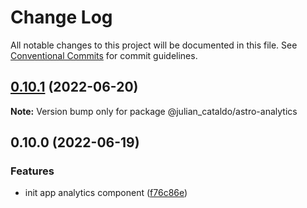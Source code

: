 # Change Log

All notable changes to this project will be documented in this file.
See [Conventional Commits](https://conventionalcommits.org) for commit guidelines.

## [0.10.1](https://github.com/JulianCataldo/astro/compare/@julian_cataldo/astro-analytics@0.10.0...@julian_cataldo/astro-analytics@0.10.1) (2022-06-20)

**Note:** Version bump only for package @julian_cataldo/astro-analytics





## 0.10.0 (2022-06-19)


### Features

* init app analytics component ([f76c86e](https://github.com/JulianCataldo/astro/commit/f76c86ea2681851540e9815192bb669f4f0b7831))
